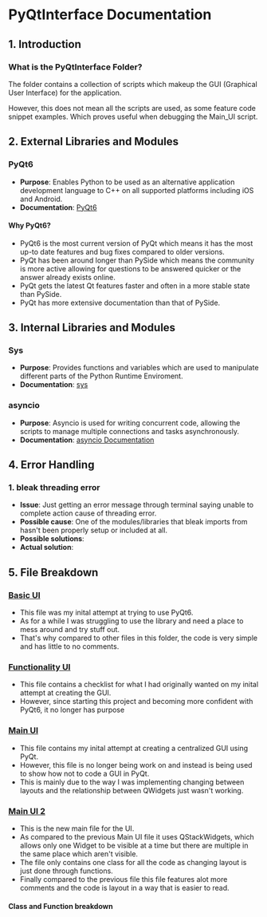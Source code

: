 # PyQtInterface Documentation
## 1. Introduction
### What is the PyQtInterface Folder?
The folder contains a collection of scripts which makeup the GUI (Graphical User Interface) for the application.

However, this does not mean all the scripts are used, as some feature code snippet examples. Which proves useful when debugging the Main_UI script.

## 2. External Libraries and Modules
### PyQt6
* **Purpose**: Enables Python to be used as an alternative application development language to C++ on all supported platforms including iOS and Android. 
* **Documentation**: [PyQt6](https://www.riverbankcomputing.com/static/Docs/PyQt6/)<br>
#### **Why PyQt6?**
* PyQt6 is the most current version of PyQt which means it has the most up-to date features and bug fixes compared to older versions.
* PyQt has been around longer than PySide which means the community is more active allowing for questions to be answered quicker or the answer already exists online.
* PyQt gets the latest Qt features faster and often in a more stable state than PySide.
* PyQt has more extensive documentation than that of PySide.

## 3. Internal Libraries and Modules
### Sys
* **Purpose**: Provides functions and variables which are used to manipulate different parts of the Python Runtime Enviroment.
* **Documentation**: [sys](https://docs.python.org/3/library/sys.html)<br>
### asyncio
* **Purpose**: Asyncio is used for writing concurrent code, allowing the scripts to manage multiple connections and tasks asynchronously.
* **Documentation**: [asyncio Documentation](https://docs.python.org/3/library/asyncio.html)<br>

## 4. Error Handling
### 1. bleak threading error
* **Issue**: Just getting an error message through terminal saying unable to complete action cause of threading error.
* **Possible cause**: One of the modules/libraries that bleak imports from hasn't been properly setup or included at all.
* **Possible solutions**: 
* **Actual solution**:

## 5. File Breakdown
### [Basic UI](https://github.com/KeaganKozlowski/many_pinetime_heartbeats/blob/main/PyQtInterface/basic_ui.py)
* This file was my inital attempt at trying to use PyQt6.
* As for a while I was struggling to use the library and need a place to mess around and try stuff out.
* That's why compared to other files in this folder, the code is very simple and has little to no comments.
### [Functionality UI](https://github.com/KeaganKozlowski/many_pinetime_heartbeats/blob/main/PyQtInterface/functionality_UI.txt)
* This file contains a checklist for what I had originally wanted on my inital attempt at creating the GUI.
* However, since starting this project and becoming more confident with PyQt6, it no longer has purpose
### [Main UI](https://github.com/KeaganKozlowski/many_pinetime_heartbeats/blob/main/PyQtInterface/main_ui.py)
* This file contains my inital attempt at creating a centralized GUI using PyQt.
* However, this file is no longer being work on and instead is being used to show how not to code a GUI in PyQt.
* This is mainly due to the way I was implementing changing between layouts and the relationship between QWidgets just wasn't working.
### [Main UI 2](https://github.com/KeaganKozlowski/many_pinetime_heartbeats/blob/main/PyQtInterface/main_ui_2.py)
* This is the new main file for the UI.
* As compared to the previous Main UI file it uses QStackWidgets, which allows only one Widget to be visible at a time but there are multiple in the same place which aren't visible.
* The file only contains one class for all the code as changing layout is just done through functions.
* Finally compared to the previous file this file features alot more comments and the code is layout in a way that is easier to read.
#### Class and Function breakdown
